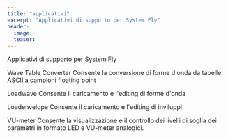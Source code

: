 ```yaml
---
title: "applicativi"
excerpt: "Applicativi di supporto per System Fly"
header:
  image:
  teaser:
---
```


Applicativi di supporto per System Fly


Wave Table Converter
Consente la conversione di forme d'onda da tabelle ASCII a campioni floating point


Loadwave
Consente il caricamento e l'editing di forme d'onda


Loadenvelope
Consente il caricamento e l'editing di inviluppi


VU-meter
Consente la visualizzazione e il controllo dei livelli di soglia dei parametri in formato LED e VU-meter analogici.
